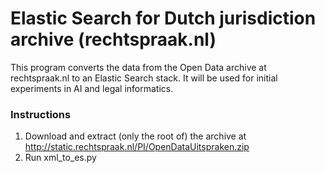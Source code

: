 # Elastic Search for Dutch jurisdiction archive (rechtspraak.nl)

This program converts the data from the Open Data archive at rechtspraak.nl to an Elastic Search stack.
It will be used for initial experiments in AI and legal informatics.

### Instructions
1. Download and extract (only the root of) the archive at http://static.rechtspraak.nl/PI/OpenDataUitspraken.zip
2. Run xml_to_es.py

